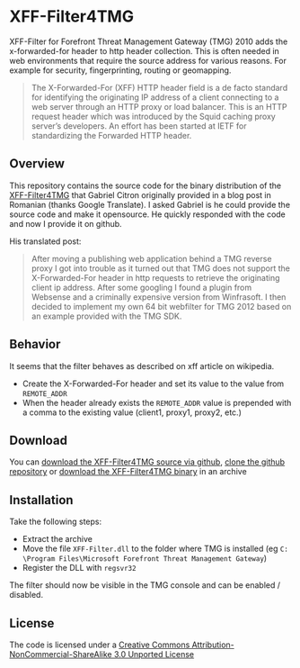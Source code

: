 # XFF-Filter4TMG

XFF-Filter for Forefront Threat Management Gateway (TMG) 2010 adds the x-forwarded-for header to http header collection. This is often needed in web environments that require the source address for various reasons. For example for security, fingerprinting, routing or geomapping.

>The X-Forwarded-For (XFF) HTTP header field is a de facto standard for identifying the originating IP address of a client connecting to a web server through an HTTP proxy or load balancer. This is an HTTP request header which was introduced by the Squid caching proxy server’s developers. An effort has been started at IETF for standardizing the Forwarded HTTP header.


## Overview

This repository contains the source code for the binary distribution of the [XFF-Filter4TMG][blog] that Gabriel Citron originally provided in a blog post in Romanian (thanks Google Translate). I asked Gabriel is he could provide the source code and make it opensource. He quickly responded with the code and now I provide it on github. 

His translated post:
>After moving a publishing web application behind a TMG reverse proxy I got into trouble as it turned out that TMG does not support the X-Forwarded-For header in http requests to retrieve the originating client ip address. After some googling I found a plugin from Websense and a criminally expensive version from Winfrasoft. I then decided to implement my own 64 bit webfilter for TMG 2012 based on an example provided with the TMG SDK.


## Behavior

It seems that the filter behaves as described on xff article on wikipedia.

* Create the X-Forwarded-For header and set its value to the value from `REMOTE_ADDR`
* When the header already exists the `REMOTE_ADDR` value is prepended with a comma to the existing value (client1, proxy1, proxy2, etc.)

## Download

You can [download the XFF-Filter4TMG source via github][source], [clone the github repository][git] or [download the XFF-Filter4TMG binary][binary] in an archive


## Installation

Take the following steps:

* Extract the archive
* Move the file `XFF-Filter.dll` to the folder where TMG is installed (eg `C: \Program Files\Microsoft Forefront Threat Management Gateway`)
* Register the DLL with `regsvr32`

The filter should now be visible in the TMG console and can be enabled / disabled.


## License

The code is licensed under a [Creative Commons Attribution-NonCommercial-ShareAlike 3.0 Unported License][license]

[blog]: http://itboard.ro/blogs/jurnal_de_vet/archive/2011/03/30/x-forwarded-for-pentru-tmg.aspx
[wikipedia]: http://en.wikipedia.org/wiki/X-Forwarded-For
[license]: http://creativecommons.org/licenses/by-nc-sa/3.0/
[binary]: http://ramonsmits.com/downloads/XFF-Filter4TMG.zip
[source]: https://github.com/ramonsmits/XFF-Filter4TMG/archive/master.zip
[git]: git://github.com/ramonsmits/XFF-Filter4TMG.git